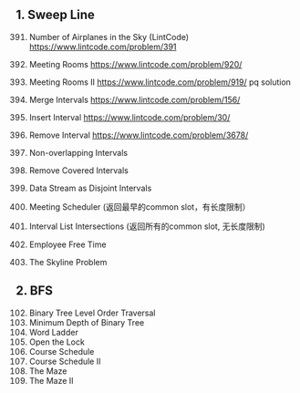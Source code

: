 ## 1. Sweep Line
391. Number of Airplanes in the Sky (LintCode)
https://www.lintcode.com/problem/391
252. Meeting Rooms
https://www.lintcode.com/problem/920/
253. Meeting Rooms II
https://www.lintcode.com/problem/919/
pq solution
56. Merge Intervals
https://www.lintcode.com/problem/156/
57. Insert Interval
https://www.lintcode.com/problem/30/
1272. Remove Interval
https://www.lintcode.com/problem/3678/
435. Non-overlapping Intervals

1288. Remove Covered Intervals
352. Data Stream as Disjoint Intervals
1229. Meeting Scheduler (返回最早的common slot，有长度限制）
986. Interval List Intersections (返回所有的common slot, 无长度限制)
759. Employee Free Time
218. The Skyline Problem

## 2. BFS
102. Binary Tree Level Order Traversal
111. Minimum Depth of Binary Tree
127. Word Ladder
752. Open the Lock
207. Course Schedule
210. Course Schedule II
490. The Maze
505. The Maze II

```

```
